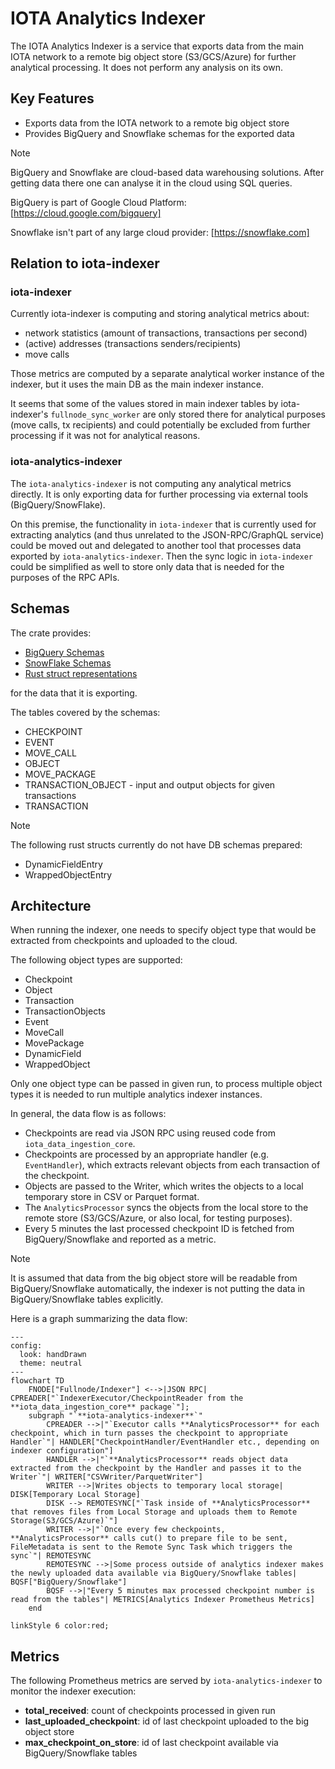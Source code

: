 # IOTA Analytics Indexer

The IOTA Analytics Indexer is a service that exports data from the main IOTA network to a remote big object store (S3/GCS/Azure) for further analytical processing. It does not perform any analysis on its own.

## **Key Features**

- Exports data from the IOTA network to a remote big object store
- Provides BigQuery and Snowflake schemas for the exported data

> [!NOTE]
> BigQuery and Snowflake are cloud-based data warehousing solutions.
> After getting data there one can analyse it in the cloud using SQL queries.
>
> BigQuery is part of Google Cloud Platform: [https://cloud.google.com/bigquery]
>
> Snowflake isn't part of any large cloud provider: [https://snowflake.com]

## **Relation to iota-indexer**

### iota-indexer

Currently iota-indexer is computing and storing analytical metrics about:

- network statistics (amount of transactions, transactions per second)
- (active) addresses (transactions senders/recipients)
- move calls

Those metrics are computed by a separate analytical worker instance of the indexer, but it uses the main DB as the main indexer instance.

It seems that some of the values stored in main indexer tables by iota-indexer's `fullnode_sync_worker` are only stored there for analytical purposes (move calls, tx recipients) and could potentially be excluded from further processing if it was not for analytical reasons.

### iota-analytics-indexer

The `iota-analytics-indexer` is not computing any analytical metrics directly.
It is only exporting data for further processing via external tools (BigQuery/SnowFlake).

On this premise, the functionality in `iota-indexer` that is currently used for extracting analytics (and thus unrelated to the JSON-RPC/GraphQL service) could be moved out and delegated to another tool that processes data exported by `iota-analytics-indexer`.
Then the sync logic in `iota-indexer` could be simplified as well to store only data that is needed for the purposes of the RPC APIs.

## **Schemas**

The crate provides:

- [BigQuery Schemas](src/store/bq/schemas/)
- [SnowFlake Schemas](src/store/snowflake/schemas/)
- [Rust struct representations](src/tables.rs)

for the data that it is exporting.

The tables covered by the schemas:

- CHECKPOINT
- EVENT
- MOVE_CALL
- OBJECT
- MOVE_PACKAGE
- TRANSACTION_OBJECT - input and output objects for given transactions
- TRANSACTION

> [!NOTE]
> The following rust structs currently do not have DB schemas prepared:
>
> - DynamicFieldEntry
> - WrappedObjectEntry

## **Architecture**

When running the indexer, one needs to specify object type that would be extracted from checkpoints and uploaded to the cloud.

The following object types are supported:

- Checkpoint
- Object
- Transaction
- TransactionObjects
- Event
- MoveCall
- MovePackage
- DynamicField
- WrappedObject

Only one object type can be passed in given run, to process multiple object types it is needed to run multiple analytics indexer instances.

In general, the data flow is as follows:

- Checkpoints are read via JSON RPC using reused code from `iota_data_ingestion_core`.
- Checkpoints are processed by an appropriate handler (e.g. `EventHandler`), which extracts relevant objects from each transaction of the checkpoint.
- Objects are passed to the Writer, which writes the objects to a local temporary store in CSV or Parquet format.
- The `AnalyticsProcessor` syncs the objects from the local store to the remote store (S3/GCS/Azure, or also local, for testing purposes).
- Every 5 minutes the last processed checkpoint ID is fetched from BigQuery/Snowflake and reported as a metric.

> [!NOTE]
> It is assumed that data from the big object store will be readable from BigQuery/Snowflake automatically, the indexer is not putting the data in BigQuery/Snowflake tables explicitly.

Here is a graph summarizing the data flow:

```mermaid
---
config:
  look: handDrawn
  theme: neutral
---
flowchart TD
    FNODE["Fullnode/Indexer"] <-->|JSON RPC| CPREADER["`IndexerExecutor/CheckpointReader from the **iota_data_ingestion_core** package`"];
    subgraph "`**iota-analytics-indexer**`"
        CPREADER -->|"`Executor calls **AnalyticsProcessor** for each checkpoint, which in turn passes the checkpoint to appropriate Handler`"| HANDLER["CheckpointHandler/EventHandler etc., depending on indexer configuration"]
        HANDLER -->|"`**AnalyticsProcessor** reads object data extracted from the checkpoint by the Handler and passes it to the Writer`"| WRITER["CSVWriter/ParquetWriter"]
        WRITER -->|Writes objects to temporary local storage| DISK[Temporary Local Storage]
        DISK --> REMOTESYNC["`Task inside of **AnalyticsProcessor** that removes files from Local Storage and uploads them to Remote Storage(S3/GCS/Azure)`"]
        WRITER -->|"`Once every few checkpoints, **AnalyticsProcessor** calls cut() to prepare file to be sent, FileMetadata is sent to the Remote Sync Task which triggers the sync`"| REMOTESYNC
        REMOTESYNC -->|Some process outside of analytics indexer makes the newly uploaded data available via BigQuery/Snowflake tables| BQSF["BigQuery/Snowflake"]
        BQSF -->|"Every 5 minutes max processed checkpoint number is read from the tables"| METRICS[Analytics Indexer Prometheus Metrics]
    end

linkStyle 6 color:red;
```

## **Metrics**

The following Prometheus metrics are served by `iota-analytics-indexer` to monitor the indexer execution:

- **total_received**: count of checkpoints processed in given run
- **last_uploaded_checkpoint**: id of last checkpoint uploaded to the big object store
- **max_checkpoint_on_store**: id of last checkpoint available via BigQuery/Snowflake tables
